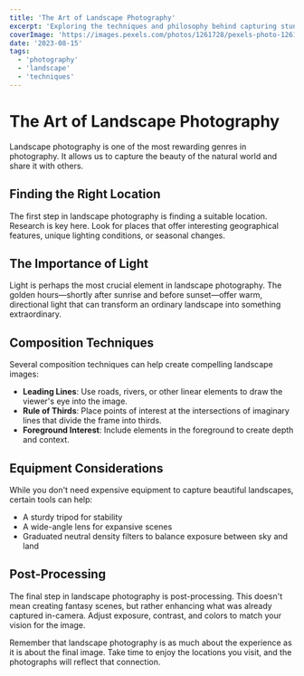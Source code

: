 ```yaml
---
title: 'The Art of Landscape Photography'
excerpt: 'Exploring the techniques and philosophy behind capturing stunning landscapes.'
coverImage: 'https://images.pexels.com/photos/1261728/pexels-photo-1261728.jpeg'
date: '2023-08-15'
tags:
  - 'photography'
  - 'landscape'
  - 'techniques'
---
```


# The Art of Landscape Photography

Landscape photography is one of the most rewarding genres in photography. It allows us to capture the beauty of the natural world and share it with others.

## Finding the Right Location

The first step in landscape photography is finding a suitable location. Research is key here. Look for places that offer interesting geographical features, unique lighting conditions, or seasonal changes.

## The Importance of Light

Light is perhaps the most crucial element in landscape photography. The golden hours—shortly after sunrise and before sunset—offer warm, directional light that can transform an ordinary landscape into something extraordinary.

## Composition Techniques

Several composition techniques can help create compelling landscape images:

- **Leading Lines**: Use roads, rivers, or other linear elements to draw the viewer\'s eye into the image.
- **Rule of Thirds**: Place points of interest at the intersections of imaginary lines that divide the frame into thirds.
- **Foreground Interest**: Include elements in the foreground to create depth and context.

## Equipment Considerations

While you don\'t need expensive equipment to capture beautiful landscapes, certain tools can help:

- A sturdy tripod for stability
- A wide-angle lens for expansive scenes
- Graduated neutral density filters to balance exposure between sky and land

## Post-Processing

The final step in landscape photography is post-processing. This doesn\'t mean creating fantasy scenes, but rather enhancing what was already captured in-camera. Adjust exposure, contrast, and colors to match your vision for the image.

Remember that landscape photography is as much about the experience as it is about the final image. Take time to enjoy the locations you visit, and the photographs will reflect that connection. 